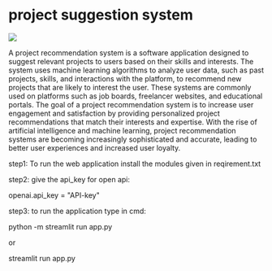 # project suggestion system

<img src=https://user-images.githubusercontent.com/86301469/226154091-b54f035f-fee5-4d91-bc0f-3a637f1307de.png>


A project recommendation system is a software application designed to suggest relevant projects to users based on their skills and interests. The system uses machine learning algorithms to analyze user data, such as past projects, skills, and interactions with the platform, to recommend new projects that are likely to interest the user.
These systems are commonly used on platforms such as job boards, freelancer websites, and educational portals. The goal of a project recommendation system is to increase user engagement and satisfaction by providing personalized project recommendations that match their interests and expertise.
 With the rise of artificial intelligence and machine learning, project recommendation systems are becoming increasingly sophisticated and accurate, leading to better user experiences and increased user loyalty.
 
 step1:
 To run the web application install the modules given in reqirement.txt
 
 step2:
 give the api_key for open api:
 
 openai.api_key = "API-key"
 
 step3:
 to run the application type in cmd:
 
 python -m streamlit run app.py
 
 or
 
 streamlit run app.py
 
 
 
 
 
